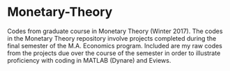 # Monetary-Theory
Codes from graduate course in Monetary Theory (Winter 2017).
The codes in the Monetary Theory repository involve projects completed during the final semester of the M.A. Economics program. Included are my raw codes from the projects due over the course of the semester in order to illustrate proficiency with coding in MATLAB (Dynare) and Eviews. 
